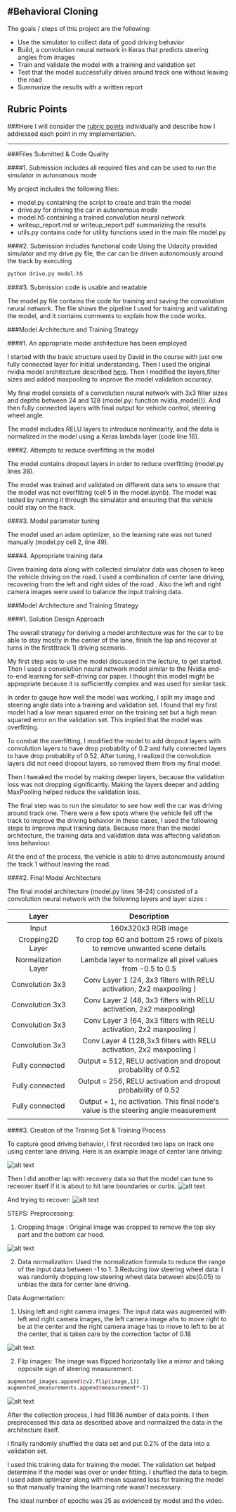 #**Behavioral Cloning** 
---

The goals / steps of this project are the following:
* Use the simulator to collect data of good driving behavior
* Build, a convolution neural network in Keras that predicts steering angles from images
* Train and validate the model with a training and validation set
* Test that the model successfully drives around track one without leaving the road
* Summarize the results with a written report


[//]: # (Image References)

[image1]: ./examples/center.jpg "Center Lane Driving"
[image2]: ./examples/recovery1.jpg "Recovery Image"
[image3]: ./examples/recovery2.jpg "Recovery Image"
[image4]: ./examples/placeholder_small.jpg "Recovery Image"
[image5]: ./examples/cropped.jpg "Cropped Image"
[image6]: ./examples/original.png "Original Camera Image"
[image7]: ./examples/flipped.png "Flipped Image"

## Rubric Points
###Here I will consider the [rubric points](https://review.udacity.com/#!/rubrics/432/view) individually and describe how I addressed each point in my implementation.  

---
###Files Submitted & Code Quality

####1. Submission includes all required files and can be used to run the simulator in autonomous mode

My project includes the following files:
* model.py containing the script to create and train the model
* drive.py for driving the car in autonomous mode
* model.h5 containing a trained convolution neural network 
* writeup_report.md or writeup_report.pdf summarizing the results
* utils.py contains code for utility functions used in the main file model.py

####2. Submission includes functional code
Using the Udacity provided simulator and my drive.py file, the car can be driven autonomously around the track by executing 
```sh
python drive.py model.h5
```

####3. Submission code is usable and readable

The model.py file contains the code for training and saving the convolution neural network. The file shows the pipeline I used for training and validating the model, and it contains comments to explain how the code works.

###Model Architecture and Training Strategy

####1. An appropriate model architecture has been employed

I started with the basic structure used by David in the course with just one fully connected layer for initial understanding. Then I used the original nvidia model architecture described [here](http://images.nvidia.com/content/tegra/automotive/images/2016/solutions/pdf/end-to-end-dl-using-px.pdf).
Then I modified the layers,filter sizes and added maxpooling to improve the model validation accuracy.

My final model consists of a convolution neural network with 3x3 filter sizes and depths between 24 and 128 (model.py: function nvidia_model()). And then fully connected layers with final output for vehicle control, steering wheel angle.

The model includes RELU layers to introduce nonlinearity, and the data is normalized in the model using a Keras lambda layer (code line 16). 

####2. Attempts to reduce overfitting in the model

The model contains dropout layers in order to reduce overfitting (model.py lines 38). 

The model was trained and validated on different data sets to ensure that the model was not overfitting (cell 5 in the model.ipynb). The model was tested by running it through the simulator and ensuring that the vehicle could stay on the track.

####3. Model parameter tuning

The model used an adam optimizer, so the learning rate was not tuned manually (model.py cell 2, line 49).

####4. Appropriate training data

Given training data along with collected simulator data was chosen to keep the vehicle driving on the road. I used a combination of center lane driving, recovering from the left and right sides of the road . Also the left and right camera images were used to balance the input training data.

###Model Architecture and Training Strategy

####1. Solution Design Approach

The overall strategy for deriving a model architecture was for the car to be able to stay mostly in the center of the lane, finish the lap and recover at turns in the first(track 1) driving scenario.

My first step was to use the model discussed in the lecture, to get started. Then I used a convolution neural network model similar to the Nvidia end-to-end learning for self-driving car paper. I thought this model might be appropriate because it is sufficiently complex and was used for similar task.

In order to gauge how well the model was working, I split my image and steering angle data into a training and validation set. I found that my first model had a low mean squared error on the training set but a high mean squared error on the validation set. This implied that the model was overfitting. 

To combat the overfitting, I modified the model to add dropout layers with convolution layers to have drop probablity of 0.2 and fully connected layers to have drop probablity of 0.52. After tuning, I realized the convolution layers did not need dropout layers, so removed them from my final model.

Then I tweaked the model by making deeper layers, because the validation loss was not dropping significantly. Making the layers deeper and adding MaxPooling helped reduce the validation loss.

The final step was to run the simulator to see how well the car was driving around track one. There were a few spots where the vehicle fell off the track to improve the driving behavior in these cases, I used the following steps to improve input training data. Because more than the model architecture, the training data and validation data was affecting validation loss behaviour.

At the end of the process, the vehicle is able to drive autonomously around the track 1 without leaving the road.

####2. Final Model Architecture

The final model architecture (model.py lines 18-24) consisted of a convolution neural network with the following layers and layer sizes :


| Layer         		|     Description	        					| 
|:---------------------:|:---------------------------------------------:| 
| Input         		| 160x320x3 RGB image   							| 
| Cropping2D Layer     	| To crop top 60 and bottom 25 rows of pixels to remove unwanted scene details	|
| Normalization Layer  	| Lambda layer to normalize all pixel values from -0.5 to 0.5	|										
| Convolution 3x3  | Conv Layer 1 (24, 3x3 filters with RELU activation, 2x2 maxpooling ) |		
| Convolution 3x3  | Conv Layer 2 (48, 3x3 filters with RELU activation, 2x2 maxpooling) |
| Convolution 3x3  | Conv Layer 3 (64, 3x3 filters with RELU activation, 2x2 maxpooling ) |
| Convolution 3x3  | Conv Layer 4 (128,3x3 filters with RELU activation, 2x2 maxpooling ) |
| Fully connected		| Output = 512, RELU activation and dropout probability of 0.52 |
| Fully connected		| Output = 256, RELU activation and dropout probability of 0.52 |
| Fully connected		| Output = 1, no activation. This final node's value is the steering angle measurement |
|						|												|


####3. Creation of the Training Set & Training Process

To capture good driving behavior, I first recorded two laps on track one using center lane driving. Here is an example image of center lane driving:

![alt text][image1]

Then I did another lap with recovery data so that the model can tune to receover itself if it is about to hit lane boundaries or curbs.
![alt text][image2]

And trying to recover:
![alt text][image3]

STEPS:
Preprocessing:
 1. Cropping Image : Original image was cropped to remove the top sky part and the bottom car hood.
 
 ![alt text][image5]
 
 2. Data normalization: Used the normalization formula to reduce the range of the input data between -1 to 1.
 3.Reducing low steering wheel data: I was randomly dropping low steering wheel data between abs(0.05) to unbias the data for center lane driving.
 
Data Augmentation: 
 1. Using left and right camera images: The input data was augmented with left and right camera images, the left camera image ahs to move right to be at the center and the right camera image has to move  to left to be at the center, that is taken care by the correction factor of 0.18
 
 ![alt text][image6]
 
 2. Flip images: The image was flipped horizontally like a mirror and taking opposite sign of steering measurement.
 
```sh
augmented_images.append(cv2.flip(image,1))
augmented_measurements.append(measurement*-1)
```  

![alt text][image7]

After the collection process, I had 11836 number of data points. I then preprocessed this data as described above and normalized the data in the architecture itself.

I finally randomly shuffled the data set and put 0.2% of the data into a validation set. 

I used this training data for training the model. The validation set helped determine if the model was over or under fitting. I shuffled the data to begin. I used adam optimizer along with mean squared loss for training the model so that manually training the learning rate wasn't necessary. 

The ideal number of epochs was 25 as evidenced by model and the video.
